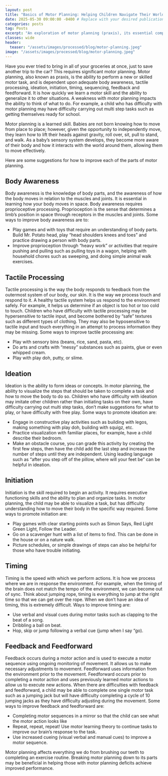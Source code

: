 ```yaml
---
layout: post
title: "Basics of Motor Planning: Helping Children Navigate Their World"
date: 2025-05-30 09:00:00 -0400 # Replace with your desired publication date
categories: posts
tag: Posts
excerpt: "An exploration of motor planning (praxis), its essential components like body awareness, tactile processing, and ideation, and practical ways to support children's development in these areas."
classes: wide
header:
  teaser: "/assets/images/processed/blog/motor-planning.jpeg" 
image: "/assets/images/processed/blog/motor-planning.jpeg" 
---
```


Have you ever tried to bring in all of your groceries at once, just to save another trip to the car? This requires significant motor planning. Motor planning, also known as praxis, is the ability to perform a new or skilled motor task, and is dependent upon adequate body awareness, tactile processing, ideation, initiation, timing, sequencing, feedback and feedforward. It is how quickly we learn a motor skill and the ability to generalize it to other situations. A weakness with motor planning impacts the ability to think of what to do. For example, a child who has difficulty with motor planning may have difficulty carrying out multi step tasks such as getting themselves ready for school.

Motor planning is a learned skill. Babies are not born knowing how to move from place to place; however, given the opportunity to independently move, they learn how to lift their heads against gravity, roll over, sit, pull to stand, and walk. As a baby’s sensory system develops, they become more aware of their body and how it interacts with the world around them, allowing them to move effectively.

Here are some suggestions for how to improve each of the parts of motor planning.

## Body Awareness

Body awareness is the knowledge of body parts, and the awareness of how the body moves in relation to the muscles and joints. It is essential in learning how your body moves in space. Body awareness requires proprioceptive processing. Proprioception is the sense that determines a limb’s position in space through receptors in the muscles and joints. Some ways to improve body awareness are to:

* Play games and with toys that require an understanding of body parts. Build Mr. Potato head, play “head shoulders knees and toes” and practice drawing a person with body parts.
* Improve proprioception through “heavy work” or activities that require pushing and pulling such as pulling toys in a wagon, helping with household chores such as sweeping, and doing simple animal walk exercises.

## Tactile Processing

Tactile processing is the way the body responds to feedback from the outermost system of our body, our skin. It is the way we process touch and respond to it. A healthy tactile system helps us respond to the environment safely. For example, it helps us determine if an object is too hot or too cold to touch. Children who have difficulty with tactile processing may be hypersensitive to tactile input, and become bothered by “safe” textures such as different types of clothing. They may also be hyposensitive to tactile input and touch everything in an attempt to process information they may be missing. Some ways to improve tactile processing are:

* Play with sensory bins (beans, rice, sand, pasta, etc).
* Do arts and crafts with “messy” substances such as paints, glue or even whipped cream.
* Play with play doh, putty, or slime.

## Ideation

Ideation is the ability to form ideas or concepts. In motor planning, the ability to visualize the steps that should be taken to complete a task and how to move the body to do so. Children who have difficulty with ideation may imitate other children rather than initiating tasks on their own, have difficulty carrying out multi step tasks, don’t make suggestions for what to play, or have difficulty with free play. Some ways to promote ideation are:

* Engage in constructive play activities such as building with legos, making something with play doh, building with squigz, etc.
* Practice visualization with familiar places, for example, have a child describe their bedroom.
* Make an obstacle course, you can grade this activity by creating the first few steps, then have the child add the last step and increase the number of steps until they are independent. Using leading language such as “after you step off of the pillow, where will your feet be” can be helpful in ideation.

## Initiation

Initiation is the skill required to begin an activity. It requires executive functioning skills and the ability to plan and organize tasks. In motor planning, the child may be able to visualize a task, but has difficulty understanding how to move their body in the specific way required. Some ways to promote initiation are:

* Play games with clear starting points such as Simon Says, Red Light Green Light, Follow the Leader.
* Go on a scavenger hunt with a list of items to find. This can be done in the house or on a nature walk.
* Picture schedules, or simple drawings of steps can also be helpful for those who have trouble initiating.

## Timing

Timing is the speed with which we perform actions. It is how we process where we are in response the environment. For example, when the timing of the brain does not match the tempo of the environment, we can become out of sync. Think about jumping rope, timing is everything to jump at the right time so that we can get over the rope. When we don’t have an idea of timing, this is extremely difficult. Ways to improve timing are:

* Use verbal and visual cues during motor tasks such as clapping to the beat of a song.
* Dribbling a ball on beat.
* Hop, skip or jump following a verbal cue (jump when I say “go).

## Feedback and Feedforward

Feedback occurs during a motor action and is used to execute a motor sequence using ongoing monitoring of movement. It allows us to make necessary adjustments to movement. Feedforward uses information from the environment prior to the movement. Feedforward occurs prior to completing a motor action and uses previously learned motor actions to allow us to execute new actions. When there are difficulties with feedback and feedforward, a child may be able to complete one single motor task such as a jumping jack but will have difficulty completing a cycle of 10 jumping jacks as they have difficulty adjusting during the movement. Some ways to improve feedback and feedforward are:

* Completing motor sequences in a mirror so that the child can see what the motor action looks like
* Repeat, repeat, repeat! Use motor learning theory to continue tasks to improve our brain’s response to the task.
* Use increased cueing (visual verbal and manual cues) to improve a motor sequence.

Motor planning affects everything we do from brushing our teeth to completing an exercise routine. Breaking motor planning down to its parts may be beneficial in helping those with motor planning deficits achieve improved performance.